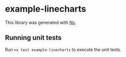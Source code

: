 # example-linecharts

This library was generated with [Nx](https://nx.dev).

## Running unit tests

Run `nx test example-linecharts` to execute the unit tests.
